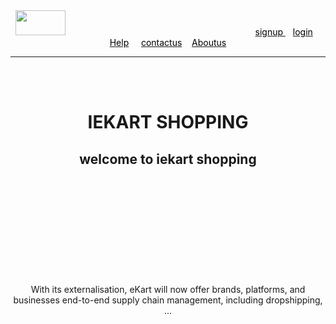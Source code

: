 <html>
<head>
<title>
home page
</title>
</head>
<body background="https://c8.alamy.com/comp/2CEBDYK/cheerful-indian-family-shopping-for-diwali-festival-or-wedding-showing-colourful-paper-bags-isolated-on-white-2CEBDYK.jpg"><header><img src="https://encrypted-tbn0.gstatic.com/images?q=tbn:ANd9GcQX6mHdppp5a5dMOo4bxlRQdz4amsJj0GVunA&usqp=CAU"width="80" height="40"> &nbsp &nbsp &nbsp &nbsp &nbsp&nbsp&nbsp &nbsp &nbsp &nbsp &nbsp &nbsp &nbsp &nbsp &nbsp &nbsp &nbsp &nbsp &nbsp &nbsp &nbsp &nbsp &nbsp &nbsp &nbsp &nbsp &nbsp &nbsp &nbsp &nbsp &nbsp &nbsp &nbsp &nbsp &nbsp &nbsp &nbsp &nbsp &nbsp 
<a href="#"><font color="black">signup </font> </a> &nbsp &nbsp<a href="#"><font color="black">login</font></a>&nbsp &nbsp   <a href="https://ecustomer.in/ekart-customer-care/"><font color="black">Help</font></a> &nbsp &nbsp <a href="https://ecustomer.in/ekart-customer-care/"><font color="black">contactus</font></a> &nbsp &nbsp<a href="https://ekartlogistics.com/about_us"><font color="black">Aboutus</font></a>
<hr color="black"><br><br><center><h1>IEKART SHOPPING</h1><h2>welcome to iekart shopping</h2>
<br><br><br><br><br><br><br><br><br><br>
 With its externalisation, eKart will now offer brands, platforms, and businesses end-to-end supply chain management, including dropshipping, ...</header>
</center>
<footer>
</footer>
</body>
